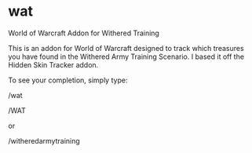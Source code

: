 # wat
World of Warcraft Addon for Withered Training

This is an addon for World of Warcraft designed to track which treasures you have found in the Withered Army Training Scenario. I based it off the Hidden Skin Tracker addon.

To see your completion, simply type:

/wat

/WAT

or

/witheredarmytraining
